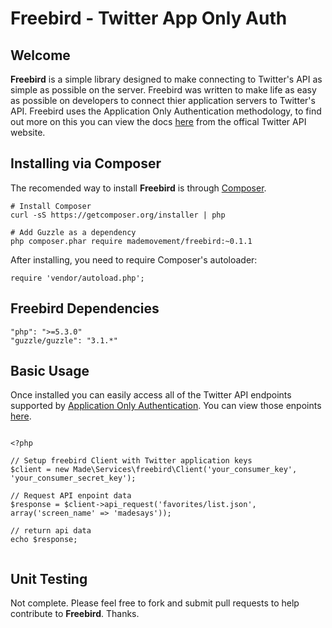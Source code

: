 Freebird - Twitter App Only Auth
===

## Welcome

**Freebird** is a simple library designed to make connecting to Twitter's API as simple as possible on the server. Freebird was written to make life as easy as possible on developers to connect thier application servers to Twitter's API. Freebird uses the Application Only Authentication methodology, to find out more on this you can view the docs [here](https://dev.twitter.com/docs/auth/application-only-auth) from the offical Twitter API website. 


## Installing via Composer

The recomended way to install **Freebird** is through [Composer](http://getcomposer.org/). 

```
# Install Composer
curl -sS https://getcomposer.org/installer | php

# Add Guzzle as a dependency
php composer.phar require mademovement/freebird:~0.1.1
```

After installing, you need to require Composer's autoloader:

```
require 'vendor/autoload.php';
```


## Freebird Dependencies

```
"php": ">=5.3.0"
"guzzle/guzzle": "3.1.*"
```

## Basic Usage

Once installed you can easily access all of the Twitter API endpoints supported by [Application Only Authentication](https://dev.twitter.com/docs/auth/application-only-auth). You can view those enpoints [here](https://dev.twitter.com/docs/rate-limiting/1.1/limits). 

```

<?php

// Setup freebird Client with Twitter application keys
$client = new Made\Services\freebird\Client('your_consumer_key', 'your_consumer_secret_key');

// Request API enpoint data
$response = $client->api_request('favorites/list.json', array('screen_name' => 'madesays'));

// return api data
echo $response;


```


## Unit Testing

Not complete. Please feel free to fork and submit pull requests to help contribute to **Freebird**. Thanks.


